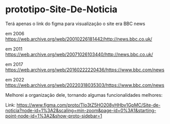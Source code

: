 # prototipo-Site-De-Noticia
Terá apenas o link do figma para visualização
o site era BBC news

em 2006
https://web.archive.org/web/20010226181442/http://news.bbc.co.uk/

em 2011
https://web.archive.org/web/20071026103440/http://news.bbc.co.uk/

em 2017
https://web.archive.org/web/20160222220436/https://www.bbc.com/news

em 2022
https://web.archive.org/web/20220318035303/https://www.bbc.com/news

Melhorei a organização dele, tornando algumas funcionalidades melhores:

Link: https://www.figma.com/proto/TIo3tZ5HO208yHHbv1GpMC/Site-de-noticia?node-id=1%3A2&scaling=min-zoom&page-id=0%3A1&starting-point-node-id=1%3A2&show-proto-sidebar=1

